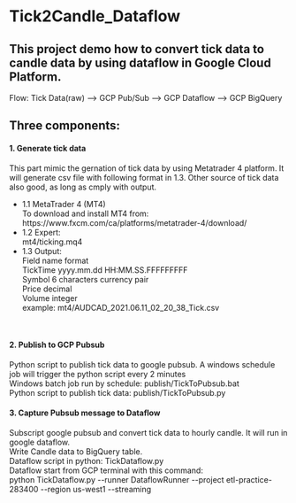 # Tick2Candle_Dataflow
<h2>This project demo how to convert tick data to candle data by using dataflow in Google Cloud Platform.</h2>
<p>Flow: Tick Data(raw) --> GCP Pub/Sub --> GCP Dataflow --> GCP BigQuery</p>
<h2>Three components:</h2>
<h4>1. Generate tick data</h4>
   This part mimic the gernation of tick data by using Metatrader 4 platform. It will generate csv file with following format in 1.3. Other source of tick data also good, as long as cmply with output.<br>

<ul>
<li>
1.1 MetaTrader 4 (MT4)<br>
    To download and install MT4 from:<br>
    https://www.fxcm.com/ca/platforms/metatrader-4/download/<br>
</li>
<li>
1.2 Expert:<br>
    mt4/ticking.mq4<br>
</li>
<li>
1.3 Output:<br>
    Field name    format<br>
    TickTime      yyyy.mm.dd HH:MM.SS.FFFFFFFFF<br>
    Symbol        6 characters currency pair<br>
    Price         decimal<br>
    Volume        integer<br>
    example: mt4/AUDCAD_2021.06.11_02_20_38_Tick.csv<br>
</li>
</ul>
<br>
<h4>2. Publish to GCP Pubsub</h4>
   Python script to publish tick data to google pubsub. A windows schedule job will trigger the python script every 2 minutes<br>
   Windows batch job run by schedule: publish/TickToPubsub.bat<br>
   Python script to publish tick data: publish/TickToPubsub.py<br>

<h4>3. Capture Pubsub message to Dataflow</h4>
   Subscript google pubsub and convert tick data to hourly candle. It will run in google dataflow.<br>
   Write Candle data to BigQuery table.<br>
   Dataflow script in python: TickDataflow.py<br>
   Dataflow start from GCP terminal  with this command:<br>
   python TickDataflow.py  --runner DataflowRunner --project etl-practice-283400 --region us-west1 --streaming<br>
   